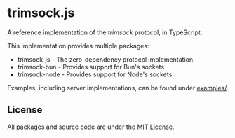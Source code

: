 # trimsock.js

A reference implementation of the *trimsock* protocol, in TypeScript.

This implementation provides multiple packages:

- trimsock-js - The zero-dependency protocol implementation
- trimsock-bun - Provides support for Bun's sockets
- trimsock-node - Provides support for Node's sockets

Examples, including server implementations, can be found under
[examples/](examples/).

## License

All packages and source code are under the [MIT License](LICENSE).
